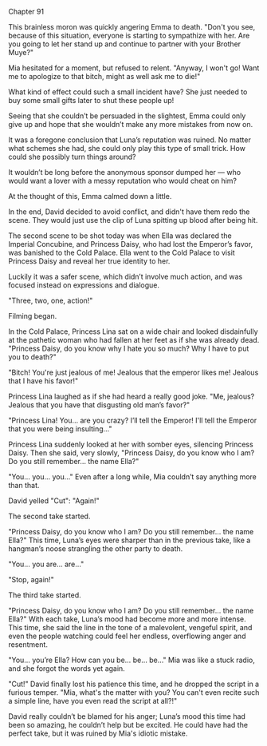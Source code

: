 Chapter 91

This brainless moron was quickly angering Emma to death. "Don't you see, because of this situation, everyone is starting to sympathize with her. Are you going to let her stand up and continue to partner with your Brother Muye?"


Mia hesitated for a moment, but refused to relent. "Anyway, I won't go! Want me to apologize to that bitch, might as well ask me to die!"


What kind of effect could such a small incident have? She just needed to buy some small gifts later to shut these people up!


Seeing that she couldn’t be persuaded in the slightest, Emma could only give up and hope that she wouldn’t make any more mistakes from now on.


It was a foregone conclusion that Luna’s reputation was ruined. No matter what schemes she had, she could only play this type of small trick. How could she possibly turn things around?


It wouldn’t be long before the anonymous sponsor dumped her — who would want a lover with a messy reputation who would cheat on him?


At the thought of this, Emma calmed down a little.


In the end, David decided to avoid conflict, and didn't have them redo the scene. They would just use the clip of Luna spitting up blood after being hit.


The second scene to be shot today was when Ella was declared the Imperial Concubine, and Princess Daisy, who had lost the Emperor’s favor, was banished to the Cold Palace. Ella went to the Cold Palace to visit Princess Daisy and reveal her true identity to her.


Luckily it was a safer scene, which didn’t involve much action, and was focused instead on expressions and dialogue.


"Three, two, one, action!"


Filming began.


In the Cold Palace, Princess Lina sat on a wide chair and looked disdainfully at the pathetic woman who had fallen at her feet as if she was already dead. "Princess Daisy, do you know why I hate you so much? Why I have to put you to death?"


"Bitch! You're just jealous of me! Jealous that the emperor likes me! Jealous that I have his favor!"


Princess Lina laughed as if she had heard a really good joke. "Me, jealous? Jealous that you have that disgusting old man’s favor?"


"Princess Lina! You… are you crazy? I’ll tell the Emperor! I'll tell the Emperor that you were being insulting…"


Princess Lina suddenly looked at her with somber eyes, silencing Princess Daisy. Then she said, very slowly, "Princess Daisy, do you know who I am? Do you still remember… the name Ella?"


"You… you… you…" Even after a long while, Mia couldn’t say anything more than that.


David yelled "Cut": "Again!"


The second take started.


"Princess Daisy, do you know who I am? Do you still remember… the name Ella?" This time, Luna’s eyes were sharper than in the previous take, like a hangman’s noose strangling the other party to death.


"You… you are… are…"


"Stop, again!"


The third take started.


"Princess Daisy, do you know who I am? Do you still remember… the name Ella?" With each take, Luna’s mood had become more and more intense. This time, she said the line in the tone of a malevolent, vengeful spirit, and even the people watching could feel her endless, overflowing anger and resentment.


"You… you’re Ella? How can you be… be… be…" Mia was like a stuck radio, and she forgot the words yet again.


"Cut!" David finally lost his patience this time, and he dropped the script in a furious temper. "Mia, what's the matter with you? You can't even recite such a simple line, have you even read the script at all?!"


David really couldn’t be blamed for his anger; Luna’s mood this time had been so amazing, he couldn’t help but be excited. He could have had the perfect take, but it was ruined by Mia's idiotic mistake.

